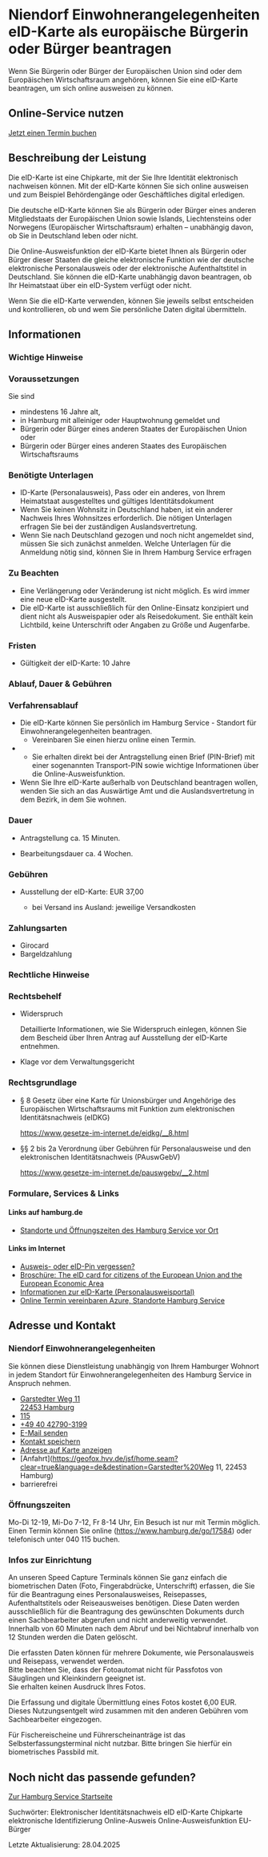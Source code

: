 




Niendorf Einwohnerangelegenheiten eID-Karte als europäische Bürgerin oder Bürger beantragen
===========================================================================================

Wenn Sie Bürgerin oder Bürger der Europäischen Union sind oder dem Europäischen Wirtschaftsraum angehören, können Sie eine eID-Karte beantragen, um sich online ausweisen zu können.

Online-Service nutzen
---------------------

[Jetzt einen Termin buchen](https://driveport.de/termine/?MA=1)

Beschreibung der Leistung
-------------------------

Die eID-Karte ist eine Chipkarte, mit der Sie Ihre Identität elektronisch nachweisen können. Mit der eID-Karte können Sie sich online ausweisen und zum Beispiel Behördengänge oder Geschäftliches digital erledigen.
  
  
Die deutsche eID-Karte können Sie als Bürgerin oder Bürger eines anderen Mitgliedstaats der Europäischen Union sowie Islands, Liechtensteins oder Norwegens (Europäischer Wirtschaftsraum) erhalten – unabhängig davon, ob Sie in Deutschland leben oder nicht.
  
Die Online-Ausweisfunktion der eID-Karte bietet Ihnen als Bürgerin oder Bürger dieser Staaten die gleiche elektronische Funktion wie der deutsche elektronische Personalausweis oder der elektronische Aufenthaltstitel in Deutschland. Sie können die eID-Karte unabhängig davon beantragen, ob Ihr Heimatstaat über ein eID-System verfügt oder nicht. 
  
  
Wenn Sie die eID-Karte verwenden, können Sie jeweils selbst entscheiden und kontrollieren, ob und wem Sie persönliche Daten digital übermitteln.

Informationen
-------------

### Wichtige Hinweise

### Voraussetzungen

Sie sind

* mindestens 16 Jahre alt,
* in Hamburg mit alleiniger oder Hauptwohnung gemeldet und
* Bürgerin oder Bürger eines anderen Staates der Europäischen Union oder
* Bürgerin oder Bürger eines anderen Staates des Europäischen Wirtschaftsraums

### Benötigte Unterlagen

* ID-Karte (Personalausweis), Pass oder ein anderes, von Ihrem Heimatstaat ausgestelltes und gültiges Identitätsdokument
* Wenn Sie keinen Wohnsitz in Deutschland haben, ist ein anderer Nachweis Ihres Wohnsitzes erforderlich. Die nötigen Unterlagen erfragen Sie bei der zuständigen Auslandsvertretung.
* Wenn Sie nach Deutschland gezogen und noch nicht angemeldet sind, müssen Sie sich zunächst anmelden. Welche Unterlagen für die Anmeldung nötig sind, können Sie in Ihrem Hamburg Service erfragen

### Zu Beachten

* Eine Verlängerung oder Veränderung ist nicht möglich. Es wird immer eine neue eID-Karte ausgestellt.
* Die eID-Karte ist ausschließlich für den Online-Einsatz konzipiert und dient nicht als Ausweispapier oder als Reisedokument. Sie enthält kein Lichtbild, keine Unterschrift oder Angaben zu Größe und Augenfarbe.

### Fristen

  
* Gültigkeit der eID-Karte: 10 Jahre

### Ablauf, Dauer & Gebühren

### Verfahrensablauf

* Die eID-Karte können Sie persönlich im Hamburg Service - Standort für Einwohnerangelegenheiten beantragen.
  + Vereinbaren Sie einen hierzu online einen Termin.
* - Sie erhalten direkt bei der Antragstellung einen Brief (PIN-Brief) mit einer sogenannten Transport-PIN sowie wichtige Informationen über die Online-Ausweisfunktion.
* Wenn Sie Ihre eID-Karte außerhalb von Deutschland beantragen wollen, wenden Sie sich an das Auswärtige Amt und die Auslandsvertretung in dem Bezirk, in dem Sie wohnen.

### Dauer

  
* Antragstellung ca. 15 Minuten.
  
* Bearbeitungsdauer ca. 4 Wochen.
  

### Gebühren

  
* Ausstellung der eID-Karte: EUR 37,00  
    
  + bei Versand ins Ausland: jeweilige Versandkosten
  

### Zahlungsarten

* Girocard
* Bargeldzahlung

### Rechtliche Hinweise

### Rechtsbehelf

  
* Widerspruch  
    
  Detaillierte Informationen, wie Sie Widerspruch einlegen, können Sie dem Bescheid über Ihren Antrag auf Ausstellung der eID-Karte entnehmen.
  
* Klage vor dem Verwaltungsgericht
  

### Rechtsgrundlage

  
* § 8 Gesetz über eine Karte für Unionsbürger und Angehörige des Europäischen Wirtschaftsraums mit Funktion zum elektronischen Identitätsnachweis (eIDKG)  
    
  <https://www.gesetze-im-internet.de/eidkg/__8.html>
  
* §§ 2 bis 2a Verordnung über Gebühren für Personalausweise und den elektronischen Identitätsnachweis (PAuswGebV)  
    
  <https://www.gesetze-im-internet.de/pauswgebv/__2.html>

### Formulare, Services & Links

#### Links auf hamburg.de

* [Standorte und Öffnungszeiten des Hamburg Service vor Ort](https://www.hamburg.de/go/17584)

#### Links im Internet

* [Ausweis- oder eID-Pin vergessen?](http://www.pin-ruecksetzbrief-bestellen.de/)
* [Broschüre: The eID card for citizens of the European Union and the European Economic Area](https://www.personalausweisportal.de/SharedDocs/downloads/Webs/PA/DE/informationsmaterial/flyer-broschueren/Broschuere_eID_karte.htm)
* [Informationen zur eID-Karte (Personalausweisportal)](https://www.personalausweisportal.de/Webs/PA/DE/buergerinnen-und-buerger/eID-karte-der-EU-und-des-EWR/eid-karte-der-eu-und-des-ewr-node.html)
* [Online Termin vereinbaren Azure, Standorte Hamburg Service](https://driveport.de/termine/?MA=1)

Adresse und Kontakt
-------------------

### Niendorf Einwohnerangelegenheiten

Sie können diese Dienstleistung unabhängig von Ihrem Hamburger Wohnort in jedem Standort für Einwohnerangelegenheiten des Hamburg Service in Anspruch nehmen.

* [Garstedter Weg 11   
  22453 Hamburg](#)
* [115](tel:+4940115 "115")
* [+49 40 42790-3199](tel:+4940427903199 "+49 40 42790-3199")
* [E-Mail senden](mailto:e.niendorf@hamburgservice.de)
* [Kontakt speichern](//iason.hamburg.de/befi/info/vcard/111097708/ "Kontakt speichern")
* [Adresse auf Karte anzeigen](#)
* [Anfahrt](https://geofox.hvv.de/jsf/home.seam?clear=true&language=de&destination=Garstedter%20Weg 11, 22453 Hamburg)
* barrierefrei

### Öffnungszeiten

Mo-Di 12-19, Mi-Do 7-12, Fr 8-14 Uhr, Ein Besuch ist nur mit Termin möglich. Einen Termin können Sie online (https://www.hamburg.de/go/17584) oder telefonisch unter 040 115 buchen.

### Infos zur Einrichtung

An unseren Speed Capture Terminals können Sie ganz einfach die biometrischen Daten (Foto, Fingerabdrücke, Unterschrift) erfassen, die Sie für die Beantragung eines Personalausweises, Reisepasses, Aufenthaltstitels oder Reiseausweises benötigen. Diese Daten werden ausschließlich für die Beantragung des gewünschten Dokuments durch einen Sachbearbeiter abgerufen und nicht anderweitig verwendet. Innerhalb von 60 Minuten nach dem Abruf und bei Nichtabruf innerhalb von 12 Stunden werden die Daten gelöscht.  
  
Die erfassten Daten können für mehrere Dokumente, wie Personalausweis und Reisepass, verwendet werden.  
Bitte beachten Sie, dass der Fotoautomat nicht für Passfotos von Säuglingen und Kleinkindern geeignet ist.  
Sie erhalten keinen Ausdruck Ihres Fotos.  
  
Die Erfassung und digitale Übermittlung eines Fotos kostet 6,00 EUR. Dieses Nutzungsentgelt wird zusammen mit den anderen Gebühren vom Sachbearbeiter eingezogen.  
  
Für Fischereischeine und Führerscheinanträge ist das Selbsterfassungsterminal nicht nutzbar. Bitte bringen Sie hierfür ein biometrisches Passbild mit.

Noch nicht das passende gefunden?
---------------------------------

 [Zur Hamburg Service Startseite](/service/)

Suchwörter: Elektronischer Identitätsnachweis eID eID-Karte Chipkarte elektronische Identifizierung Online-Ausweis Online-Ausweisfunktion EU-Bürger

Letzte Aktualisierung: 28.04.2025

